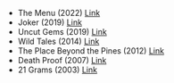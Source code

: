 - The Menu (2022) [Link](https://www.imdb.com/title/tt9764362/)
- Joker (2019) [Link](https://www.imdb.com/title/tt7286456/)
- Uncut Gems (2019) [Link](https://www.imdb.com/title/tt5727208/)
- Wild Tales (2014) [Link](https://www.imdb.com/title/tt3011894/)
- The Place Beyond the Pines (2012) [Link](https://www.imdb.com/title/tt1817273/)
- Death Proof (2007) [Link](https://www.imdb.com/title/tt1028528/)
- 21 Grams (2003) [Link](https://www.imdb.com/title/tt0315733/)
